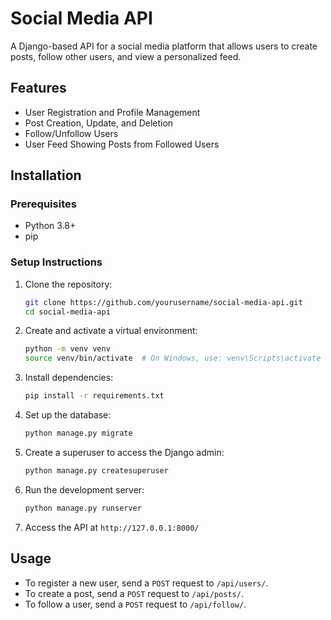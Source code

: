 # Social Media API

A Django-based API for a social media platform that allows users to create posts, follow other users, and view a personalized feed.

## Features

- User Registration and Profile Management
- Post Creation, Update, and Deletion
- Follow/Unfollow Users
- User Feed Showing Posts from Followed Users

## Installation

### Prerequisites

- Python 3.8+
- pip

### Setup Instructions

1. Clone the repository:

    ```bash
    git clone https://github.com/yourusername/social-media-api.git
    cd social-media-api
    ```

2. Create and activate a virtual environment:

    ```bash
    python -m venv venv
    source venv/bin/activate  # On Windows, use: venv\Scripts\activate
    ```

3. Install dependencies:

    ```bash
    pip install -r requirements.txt
    ```

4. Set up the database:

    ```bash
    python manage.py migrate
    ```

5. Create a superuser to access the Django admin:

    ```bash
    python manage.py createsuperuser
    ```

6. Run the development server:

    ```bash
    python manage.py runserver
    ```

7. Access the API at `http://127.0.0.1:8000/`

## Usage

- To register a new user, send a `POST` request to `/api/users/`.
- To create a post, send a `POST` request to `/api/posts/`.
- To follow a user, send a `POST` request to `/api/follow/`.


